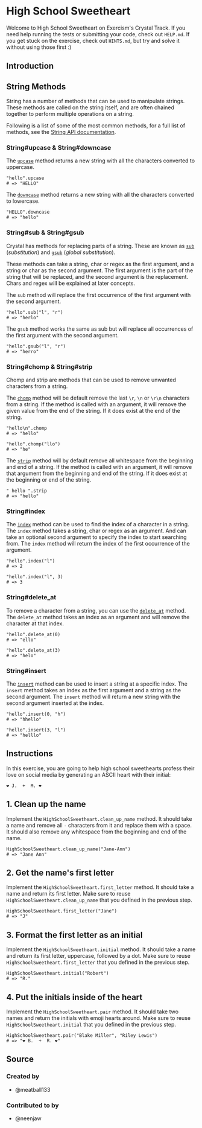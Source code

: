 # High School Sweetheart

Welcome to High School Sweetheart on Exercism's Crystal Track.
If you need help running the tests or submitting your code, check out `HELP.md`.
If you get stuck on the exercise, check out `HINTS.md`, but try and solve it without using those first :)

## Introduction

## String Methods

String has a number of methods that can be used to manipulate strings.  
These methods are called on the string itself, and are often chained together to perform multiple operations on a string.

Following is a list of some of the most common methods, for a full list of methods, see the [String API documentation][string-api].

### String#upcase & String#downcase

The [`upcase`][upcase] method returns a new string with all the characters converted to uppercase.

```crystal
"hello".upcase
# => "HELLO"
```

The [`downcase`][downcase] method returns a new string with all the characters converted to lowercase.

```crystal
"HELLO".downcase
# => "hello"
```

### String#sub & String#gsub

Crystal has methods for replacing parts of a string.
These are known as [`sub`][sub] (_substitution_) and [`gsub`][gsub] (_global substitution_).

These methods can take a string, char or regex as the first argument, and a string or char as the second argument.
The first argument is the part of the string that will be replaced, and the second argument is the replacement.
Chars and regex will be explained at later concepts.

The `sub` method will replace the first occurrence of the first argument with the second argument.

```crystal
"hello".sub("l", "r")
# => "herlo"
```

The `gsub` method works the same as sub but will replace all occurrences of the first argument with the second argument.

```crystal
"hello".gsub("l", "r")
# => "herro"
```

### String#chomp & String#strip

Chomp and strip are methods that can be used to remove unwanted characters from a string.

The [`chomp`][chomp] method will be default remove the last `\r`, `\n` or `\r\n` characters from a string.
If the method is called with an argument, it will remove the given value from the end of the string.
If it does exist at the end of the string.

```crystal
"hello\n".chomp
# => "hello"

"hello".chomp("llo")
# => "he"
```

The [`strip`][strip] method will by default remove all whitespace from the beginning and end of a string.
If the method is called with an argument, it will remove that argument from the beginning and end of the string.
If it does exist at the beginning or end of the string.

```crystal
" hello ".strip
# => "hello"
```

### String#index

The [`index`][index] method can be used to find the index of a character in a string.
The `index` method takes a string, char or regex as an argument.
And can take an optional second argument to specify the index to start searching from.
The `index` method will return the index of the first occurrence of the argument.

```crystal
"hello".index("l")
# => 2

"hello".index("l", 3)
# => 3
```

### String#delete_at

To remove a character from a string, you can use the [`delete_at`][delete_at] method.
The `delete_at` method takes an index as an argument and will remove the character at that index.

```crystal
"hello".delete_at(0)
# => "ello"

"hello".delete_at(3)
# => "helo"
```

### String#insert

The [`insert`][insert] method can be used to insert a string at a specific index.
The `insert` method takes an index as the first argument and a string as the second argument.
The `insert` method will return a new string with the second argument inserted at the index.

```crystal
"hello".insert(0, "h")
# => "hhello"

"hello".insert(3, "l")
# => "helllo"
```

[string-api]: https://crystal-lang.org/api/latest/String.html
[upcase]: https://crystal-lang.org/api/latest/String.html#upcase%28options%3AUnicode%3A%3ACaseOptions%3D%3Anone%29%3AString-instance-method
[downcase]: https://crystal-lang.org/api/latest/String.html#downcase%28options%3AUnicode%3A%3ACaseOptions%3D%3Anone%29%3AString-instance-method
[sub]: https://crystal-lang.org/api/latest/String.html#sub%28string%3AString%2Creplacement%29%3AString-instance-method
[gsub]: https://crystal-lang.org/api/latest/String.html#gsub%28string%3AString%2Creplacement%29%3AString-instance-method
[chomp]: https://crystal-lang.org/api/latest/String.html#chomp%28suffix%3AString%29%3AString-instance-method
[strip]: https://crystal-lang.org/api/latest/String.html#strip%28chars%3AString%29%3AString-instance-method
[index]: https://crystal-lang.org/api/latest/String.html#index%28search%3AString%2Coffset%3D0%29-instance-method
[delete_at]: https://crystal-lang.org/api/latest/String.html#delete_at%28index%3AInt%29%3AString-instance-method
[insert]: https://crystal-lang.org/api/latest/String.html#insert%28index%3AInt%2Cother%3AString%29%3AString-instance-method

## Instructions

In this exercise, you are going to help high school sweethearts profess their love on social media by generating an ASCII heart with their initial:

```
❤ J.  +  M. ❤
```

## 1. Clean up the name

Implement the `HighSchoolSweetheart.clean_up_name` method.
It should take a name and remove all `-` characters from it and replace them with a space.
It should also remove any whitespace from the beginning and end of the name.

```crystal
HighSchoolSweetheart.clean_up_name("Jane-Ann")
# => "Jane Ann"
```

## 2. Get the name's first letter

Implement the `HighSchoolSweetheart.first_letter` method.
It should take a name and return its first letter.
Make sure to reuse `HighSchoolSweetheart.clean_up_name` that you defined in the previous step.

```crystal
HighSchoolSweetheart.first_letter("Jane")
# => "J"
```

## 3. Format the first letter as an initial

Implement the `HighSchoolSweetheart.initial` method.
It should take a name and return its first letter, uppercase, followed by a dot.
Make sure to reuse `HighSchoolSweetheart.first_letter` that you defined in the previous step.

```crystal
HighSchoolSweetheart.initial("Robert")
# => "R."
```

## 4. Put the initials inside of the heart

Implement the `HighSchoolSweetheart.pair` method.
It should take two names and return the initials with emoji hearts around.
Make sure to reuse `HighSchoolSweetheart.initial` that you defined in the previous step.

```crystal
HighSchoolSweetheart.pair("Blake Miller", "Riley Lewis")
# => "❤ B.  +  R. ❤"
```

## Source

### Created by

- @meatball133

### Contributed to by

- @neenjaw